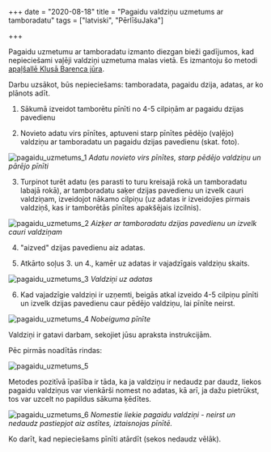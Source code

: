 +++
date = "2020-08-18"
title = "Pagaidu valdziņu uzmetums ar tamboradatu"
tags = ["latviski", "PērlīšuJaka"]

+++

Pagaidu uzmetumu ar tamboradatu izmanto diezgan bieži gadījumos, kad nepieciešami vaļēji valdziņi uzmetuma malas vietā. Es izmantoju šo metodi [apaļšallē Klusā Barenca jūra](https://www.ravelry.com/patterns/library/quiet-barents-sea-cowl).

Darbu uzsākot, būs nepieciešams: tamboradata, pagaidu dzija, adatas, ar ko plānots adīt.

<!--more-->

1. Sākumā izveidot tamborētu pīnīti no 4-5 cilpiņām ar pagaidu dzijas pavedienu

2. Novieto adatu virs pīnītes, aptuveni starp pīnītes pēdējo (vaļējo) valdziņu ar tamboradatu un pagaidu dzijas pavedienu (skat. foto).

![pagaidu_uzmetums_1](../images/pagaidu_uzmetums_1.webp)
*Adatu novieto virs pīnītes, starp pēdējo valdziņu un pārējo pīnīti*

3. Turpinot turēt adatu (es parasti to turu kreisajā rokā un tamboradatu labajā rokā), ar tamboradatu saķer dzijas pavedienu un izvelk cauri valdziņam, izveidojot nākamo cilpiņu (uz adatas ir izveidojies pirmais valdziņš, kas ir tamborētās pīnītes apakšējais izcilnis).

![pagaidu_uzmetums_2](../images/pagaidu_uzmetums_2.webp)
*Aizķer ar tamboradatu dzijas pavedienu un izvelk cauri valdziņam*

4. "aizved" dzijas pavedienu aiz adatas.

5. Atkārto soļus 3. un 4., kamēr uz adatas ir vajadzīgais valdziņu skaits. 

![pagaidu_uzmetums_3](../images/pagaidu_uzmetums_3.webp)
*Valdziņi uz adatas*

6. Kad vajadzīgie valdziņi ir uzņemti, beigās atkal izveido 4-5 cilpiņu pīnīti un izvelk dzijas pavedienu caur pēdējo valdziņu, lai pīnīte neirst.

![pagaidu_uzmetums_4](../images/pagaidu_uzmetums_4.webp)
*Nobeiguma pīnīte*

Valdziņi ir gatavi darbam, sekojiet jūsu apraksta instrukcijām.

Pēc pirmās noadītās rindas:

![pagaidu_uzmetums_5](../images/pagaidu_uzmetums_5.webp)

Metodes pozitīvā īpašība ir tāda, ka ja valdziņu ir nedaudz par daudz, liekos pagaidu valdziņus var vienkārši nomest no adatas, kā arī, ja dažu pietrūkst, tos var uzcelt no papildus sākuma ķēdītes.

![pagaidu_uzmetums_6](../images/pagaidu_uzmetums_6.webp)
*Nomestie liekie pagaidu valdziņi - neirst un nedaudz pastiepjot aiz astītes, iztaisnojas pīnītē.*

Ko darīt, kad nepieciešams pīnīti atārdīt (sekos nedaudz vēlāk).
